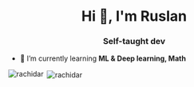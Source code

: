 <h1 align="center">Hi 👋, I'm Ruslan</h1>
<h3 align="center">Self-taught dev</h3>

- 🌱 I’m currently learning **ML & Deep learning, Math**

<p align="left">
</p>

<p><img align="left" src="https://github-readme-stats.vercel.app/api/top-langs?username=rachidar&show_icons=true&locale=en&layout=compact" alt="rachidar" /></p>

<p>&nbsp;<img align="center" src="https://github-readme-stats.vercel.app/api?username=rachidar&show_icons=true&locale=en" alt="rachidar" /></p>
